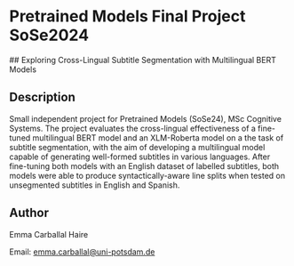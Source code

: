 # Pretrained Models Final Project SoSe2024
## Exploring Cross-Lingual Subtitle Segmentation with Multilingual BERT Models

## Description
Small independent project for Pretrained Models (SoSe24), MSc Cognitive Systems.
The project evaluates the cross-lingual effectiveness of a fine-tuned multilingual BERT model and an XLM-Roberta model on a the task of subtitle segmentation, with the aim of developing a multilingual model capable of generating well-formed subtitles in various languages. After fine-tuning both models with an English dataset of labelled subtitles, both models were able to produce syntactically-aware line splits when tested on unsegmented subtitles in English and Spanish.

## Author
Emma Carballal Haire

Email: emma.carballal@uni-potsdam.de